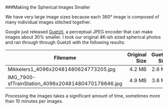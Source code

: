 ###Making the Spherical Images Smaller

We have very large image sizes because each 360° image is composed of many individual images stitched together.

Google just released [Guetzli](https://github.com/google/guetzli), a perceptual JPEG encoder that can make images about 30% smaller. I took our original 4K-ish sized spherical photos and ran through through Guetzli with the following results:

| Filename                              | Original Size           | Guetzli Size  | Decrease in Size | % Decrease |
| ------------------------------------- | -----------------------:| -------------:| ----------------:| ----------:|
| Mikkelers1_4096x20481480624773205.jpg | 4.2 MB                  |        2.6 MB | 1.6 MB           | 38%        |
| IMG_7900-sfTrainStation_4096x20481480470178646.jpg | 4.9 MB | 3.6 MB | 1.3 MB | 27% | 

Processing the images takes a significant amount of time, sometimes more than 10 minutes per images.
